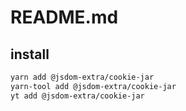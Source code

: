 # README.md

    

## install

```bash
yarn add @jsdom-extra/cookie-jar
yarn-tool add @jsdom-extra/cookie-jar
yt add @jsdom-extra/cookie-jar
```


